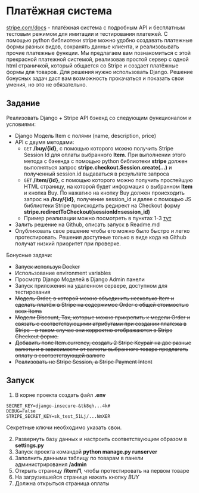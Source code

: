 # Платёжная система

[stripe.com/docs](http://stripe.com/docs) - платёжная система с подробным API и бесплатным тестовым режимом для имитации и тестирования платежей. С помощью python библиотеки stripe можно удобно создавать платежные формы разных видов, сохранять данные клиента, и реализовывать прочие платежные функции. 
Мы предлагаем вам познакомиться с этой прекрасной платежной системой, реализовав простой сервер с одной html страничкой, который общается со Stripe и создает платёжные формы для товаров. 
Для решения нужно использовать Django. Решение бонусных задач даст вам возможность прокачаться и показать свои умения, но это не обязательно. 

## Задание

Реализовать Django + Stripe API бэкенд со следующим функционалом и условиями:
- Django Модель Item с полями (name, description, price) 
- API с двумя методами:
    - `GET` **/buy/{id}**, c помощью которого можно получить Stripe Session Id для оплаты выбранного **Item**. При выполнении этого метода c бэкенда с помощью python библиотеки **stripe** должен выполняться запрос **stripe.checkout.Session.create(...)** и полученный session.id выдаваться в результате запроса
    - `GET` **/item/{id}**, c помощью которого можно получить простейшую HTML страницу, на которой будет информация о выбранном **Item** и кнопка Buy. По нажатию на кнопку Buy должен происходить запрос на **/buy/{id}**, получение session_id и далее  с помощью JS библиотеки Stripe происходить редирект на Checkout форму **stripe.redirectToCheckout(sessionId=session_id)**
    - Пример реализации можно посмотреть в пунктах 1-3 [тут](https://stripe.com/docs/payments/accept-a-payment?integration=checkout)
- Залить решение на Github, описать запуск в Readme.md
- Опубликовать свое решение чтобы его можно было быстро и легко протестировать. Решения доступные только в виде кода на Github получат низкий приоритет при проверке.

Бонусные задачи:
- <del>Запуск используя Docker
- Использование environment variables
- Просмотр Django Моделей в Django Admin панели
- Запуск приложения на удаленном сервере, доступном для тестирования
- <del>Модель Order, в которой можно объединить несколько Item и сделать платёж в Stripe на содержимое Order c общей стоимостью всех Items
- <del>Модели Discount, Tax, которые можно прикрепить к модели Order и связать с соответствующими атрибутами при создании платежа в Stripe - в таком случае они корректно отображаются в Stripe Checkout форме. 
- <del>Добавить поле Item.currency, создать 2 Stripe Keypair на две разные валюты и в зависимости от валюты выбранного товара предлагать оплату в соответствующей валюте
- <del>Реализовать не Stripe Session, а Stripe Payment Intent

## Запуск

1. В корне проекта создать файл **.env**
```
SECRET_KEY=django-insecure-&tk8qh...4k#
DEBUG=False
STRIPE_SECRET_KEY=sk_test_51Lj/...NmXER
```
Секретные ключи необходимо указать свои.

2. Развернуть базу данных и настроить соответствующим образом в **settings.py**
3. Запуск проекта командой **python manage.py runserver**
4. Заполнить данными таблицу по товарам в панели администрирования **/admin**
5. Открыть страницу **/item/1**, чтобы протестировать на первом товаре
6. На загрузившейся странице нажать кнопку *BUY*
7. Должна открыться страница оплаты